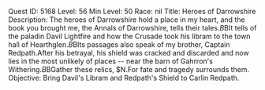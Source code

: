 Quest ID: 5168
Level: 56
Min Level: 50
Race: nil
Title: Heroes of Darrowshire
Description: The heroes of Darrowshire hold a place in my heart, and the book you brought me, the Annals of Darrowshire, tells their tales.$B$BIt tells of the paladin Davil Lightfire and how the Crusade took his libram to the town hall of Hearthglen.$B$BIts passages also speak of my brother, Captain Redpath.After his betrayal, his shield was cracked and discarded and now lies in the most unlikely of places -- near the barn of Gahrron's Withering.$B$BGather these relics, $N.For fate and tragedy surrounds them.
Objective: Bring Davil's Libram and Redpath's Shield to Carlin Redpath.
